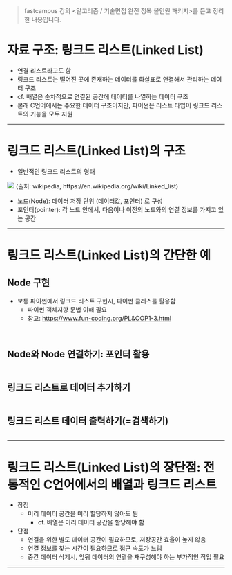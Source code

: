 > fastcampus 강의 <알고리즘 / 기술면접 완전 정복 올인원 패키지>를 듣고 정리한 내용입니다.

# 자료 구조: 링크드 리스트(Linked List)
- 연결 리스트라고도 함
- 링크드 리스트는 떨어진 곳에 존재하는 데이터를 화살표로 연결해서 관리하는 데이터 구조
- cf. 배열은 순차적으로 연결된 공간에 데이터를 나열하는 데이터 구조
- 본래 C언어에서는 주요한 데이터 구조이지만, 파이썬은 리스트 타입이 링크드 리스트의 기능을 모두 지원

---

# 링크드 리스트(Linked List)의 구조

* 일반적인 링크드 리스트의 형태
<img src="https://www.fun-coding.org/00_Images/linkedlist.png"/>
(출처: wikipedia, https://en.wikipedia.org/wiki/Linked_list)

- 노드(Node): 데이터 저장 단위 (데이터값, 포인터) 로 구성
- 포인터(pointer): 각 노드 안에서, 다음이나 이전의 노드와의 연결 정보를 가지고 있는 공간

---

# 링크드 리스트(Linked List)의 간단한 예

## Node 구현
- 보통 파이썬에서 링크드 리스트 구현시, 파이썬 클래스를 활용함
    - 파이썬 객체지향 문법 이해 필요
    - 참고: https://www.fun-coding.org/PL&OOP1-3.html

```python

```

```python

```

## Node와 Node 연결하기: 포인터 활용

```python

```

## 링크드 리스트로 데이터 추가하기

```python

```

## 링크드 리스트 데이터 출력하기(=검색하기)

```python

```

---

# 링크드 리스트(Linked List)의 장단점: 전통적인 C언어에서의 배열과 링크드 리스트

- 장점
    - 미리 데이터 공간을 미리 할당하지 않아도 됨
        - cf. 배열은 미리 데이터 공간을 할당해야 함
- 단점
    - 연결을 위한 별도 데이터 공간이 필요하므로, 저장공간 효율이 높지 않음
    - 연결 정보를 찾는 시간이 필요하므로 접근 속도가 느림
    - 중간 데이터 삭제시, 앞뒤 데이터의 연결을 재구성해야 하는 부가적인 작업 필요

---